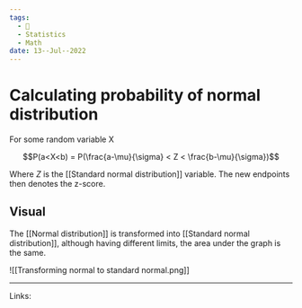 ```yaml
---
tags:
  - 🌱
  - Statistics
  - Math
date: 13--Jul--2022
---
```


# Calculating probability of normal distribution

For some random variable X

$$P(a<X<b) = P(\frac{a-\mu}{\sigma} < Z < \frac{b-\mu}{\sigma})$$

Where $Z$ is the [[Standard normal distribution]] variable. The new endpoints then denotes the z-score.

## Visual

The [[Normal distribution]] is transformed into [[Standard normal distribution]], although having different limits, the area under the graph is the same.

![[Transforming normal to standard normal.png]]

---
Links: 